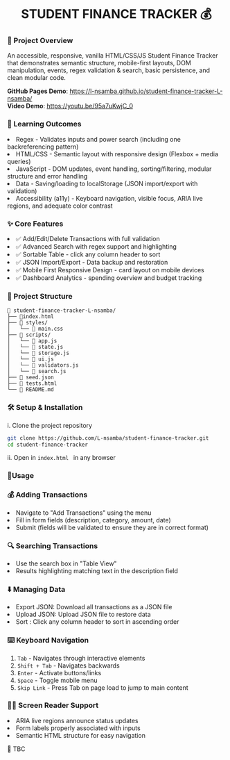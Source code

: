 <h1 align="center">STUDENT FINANCE TRACKER 💰</h1>

### 🎯 Project Overview
<p> An accessible, responsive, vanilla HTML/CSS/JS Student Finance Tracker
that demonstrates semantic structure, mobile-first layouts, DOM manipulation, events, regex
validation & search, basic persistence, and clean modular code.
</p>

**GitHub Pages Demo**: https://l-nsamba.github.io/student-finance-tracker-L-nsamba/ <br>
**Video Demo**: https://youtu.be/95a7uKwjC_0

### 🏫 Learning Outcomes
<li>Regex - Validates inputs and power search (including one backreferencing pattern)</li>
<li>HTML/CSS - Semantic layout with responsive design (Flexbox + media queries)</li>
<li>JavaScript - DOM updates, event handling, sorting/filtering, modular structure and error handling</li>
<li>Data - Saving/loading to localStorage (JSON import/export with validation)</li>
<li>Accessibility (a11y) - Keyboard navigation, visible focus, ARIA live regions, and adequate color contrast</li>

### ✨ Core Features
<li>✅ Add/Edit/Delete Transactions with full validation</li> 
<li>✅ Advanced Search with regex support and highlighting</li>
<li>✅ Sortable Table - click any column header to sort</li>
<li>✅ JSON Import/Export - Data backup and restoration</li>
<li>✅ Mobile First Responsive Design - card layout on mobile devices</li>
<li>✅ Dashboard Analytics - spending overview and budget tracking</li>

### 📁 Project Structure
```plaintext
📁 student-finance-tracker-L-nsamba/
├── 📄index.html              
├── 📁 styles/
│   └── 📄 main.css
├── 📁 scripts/
│   └── 📄 app.js
│   └── 📄 state.js
│   └── 📄 storage.js
│   └── 📄 ui.js
│   └── 📄 validators.js
│   └── 📄 search.js
├── 📄 seed.json
├── 📄 tests.html
└── 📄 README.md              
```
### 🛠️ Setup & Installation
i. Clone the project repository
```sh
git clone https://github.com/L-nsamba/student-finance-tracker.git
cd student-finance-tracker
```
ii. Open in ```index.html ``` in any browser

### 📱Usage
<h3>💰 Adding Transactions</h3>
<li>Navigate to "Add Transactions" using the menu</li>
<li>Fill in form fields (description, category, amount, date)</li>
<li>Submit (fields will be validated to ensure they are in correct format)</li>

<h3>🔍 Searching Transactions</h3>
<li>Use the search box in "Table View"</li>
<li>Results highlighting matching text in the description field</li>

<h3>⬇️ Managing Data</h3>
<li>Export JSON: Download all transactions as a JSON file</li>
<li>Upload JSON: Upload JSON file to restore data</li>
<li>Sort : Click any column header to sort in ascending order</li>

### ⌨️ Keyboard Navigation
1. ```Tab``` - Navigates through interactive elements
2. ``` Shift + Tab ``` - Navigates backwards
3. ``` Enter ``` - Activate buttons/links
4. ``` Space ``` - Toggle mobile menu
5. ``` Skip Link ``` - Press Tab on page load to jump to main content

### 🧑‍🦯 Screen Reader Support
<li>ARIA live regions announce status updates</li>
<li>Form labels properly associated with inputs</li>
<li>Semantic HTML structure for easy navigation</li>

🚧 TBC
